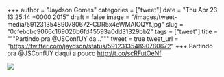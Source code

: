 
+++
author = "Jaydson Gomes"
categories = ["tweet"]
date = "Thu Apr 23 13:25:14 +0000 2015"
draft = false
image = "/images/tweet-media/591231354890780672-CDR5x4eWMAICQYf.jpg"
slug = "0cfebcbc9066c169026b6fd45593a0dd31329bb2"
tags = ["tweet"]
title = """Partindo pra @JSConfUY da..."""
tweet = true
tweet_url = "https://twitter.com/jaydson/status/591231354890780672"
+++
Partindo pra @JSConfUY daqui a pouco http://t.co/scRFutOeNf

![](/images/tweet-media/591231354890780672-CDR5x4eWMAICQYf.jpg)